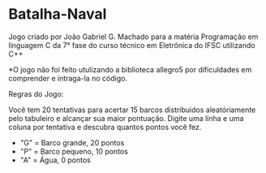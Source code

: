 # Batalha-Naval
Jogo criado por João Gabriel G. Machado para a matéria Programação em linguagem C da 7° fase do curso técnico em Eletrônica do IFSC utilizando C++

*O jogo não foi feito utulizando a biblioteca allegro5 por dificuldades em comprender e intraga-la no código. 



Regras do Jogo:

Você tem 20 tentativas para acertar 15 barcos distribuidos aleatóriamente pelo tabuleiro e alcançar sua maior pontuação. Digite uma linha e uma coluna por tentativa e descubra quantos pontos você fez.
- "G" = Barco grande, 20 pontos 
- "P" = Barco pequeno, 10 pontos
- "A" = Água, 0 pontos 
